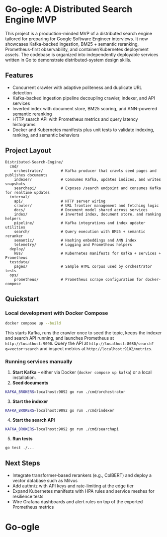 # Go-ogle: A Distributed Search Engine MVP

This project is a production-minded MVP of a distributed search engine tailored for preparing for Google Software Engineer interviews. It now showcases Kafka-backed ingestion, BM25 + semantic reranking, Prometheus-first observability, and container/Kubernetes deployment assets. The codebase is organized into independently deployable services written in Go to demonstrate distributed-system design skills.

## Features

- Concurrent crawler with adaptive politeness and duplicate URL detection
- Kafka-backed ingestion pipeline decoupling crawler, indexer, and API services
- Inverted index with document store, BM25 scoring, and ANN-powered semantic reranking
- HTTP search API with Prometheus metrics and query latency histograms
- Docker and Kubernetes manifests plus unit tests to validate indexing, ranking, and semantic behaviors

## Project Layout

```
Distributed-Search-Engine/
  cmd/
    orchestrator/        # Kafka producer that crawls seed pages and publishes documents
    indexer/             # Consumes Kafka, updates indices, and writes snapshots
    searchapi/           # Exposes /search endpoint and consumes Kafka for realtime updates
  internal/
    api/                 # HTTP server wiring
    crawler/             # URL frontier management and fetching logic
    docs/                # Document model shared across services
    index/               # Inverted index, document store, and ranking helpers
    pipeline/            # Kafka integrations and index updater utilities
    search/              # Query execution with BM25 + semantic reranker
    semantic/            # Hashing embeddings and ANN index
    telemetry/           # Logging and Prometheus helpers
  deploy/
    k8s/                 # Kubernetes manifests for Kafka + services + Prometheus
  testdata/
    pages/               # Sample HTML corpus used by orchestrator tests
  ops/
    prometheus/          # Prometheus scrape configuration for docker-compose
```

## Quickstart

### Local development with Docker Compose

```bash
docker compose up --build
```

This starts Kafka, runs the crawler once to seed the topic, keeps the indexer and search API running, and launches Prometheus at `http://localhost:9090`. Query the API at `http://localhost:8080/search?q=vector+search` and inspect metrics at `http://localhost:9102/metrics`.

### Running services manually

1. **Start Kafka** – either via Docker (`docker compose up kafka`) or a local installation.
2. **Seed documents**

  ```bash
  KAFKA_BROKERS=localhost:9092 go run ./cmd/orchestrator
  ```

3. **Start the indexer**

  ```bash
  KAFKA_BROKERS=localhost:9092 go run ./cmd/indexer
  ```

4. **Start the search API**

  ```bash
  KAFKA_BROKERS=localhost:9092 go run ./cmd/searchapi
  ```

5. **Run tests**

  ```bash
  go test ./...
  ```

## Next Steps

- Integrate transformer-based rerankers (e.g., ColBERT) and deploy a vector database such as Milvus
- Add authn/z with API keys and rate-limiting at the edge tier
- Expand Kubernetes manifests with HPA rules and service meshes for resilience tests
- Wire Grafana dashboards and alert rules on top of the exported Prometheus metrics
# Go-ogle
